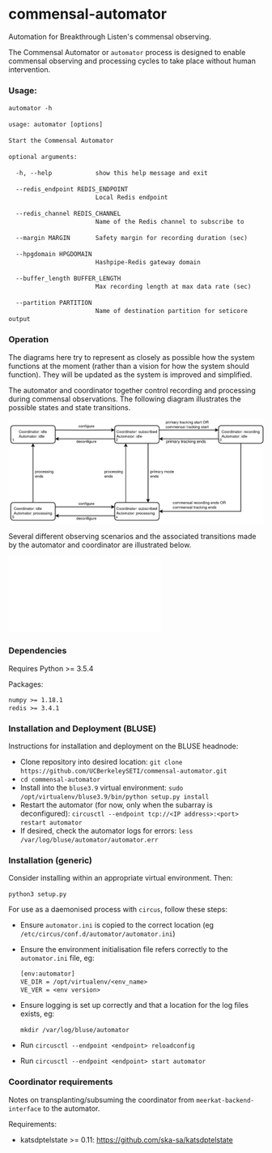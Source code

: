 # commensal-automator

Automation for Breakthrough Listen's commensal observing.

The Commensal Automator or `automator` process is designed to enable 
commensal observing and processing cycles to take place without human 
intervention.

### Usage:

```
automator -h

usage: automator [options]

Start the Commensal Automator

optional arguments:

  -h, --help            show this help message and exit

  --redis_endpoint REDIS_ENDPOINT
                        Local Redis endpoint

  --redis_channel REDIS_CHANNEL
                        Name of the Redis channel to subscribe to

  --margin MARGIN       Safety margin for recording duration (sec)

  --hpgdomain HPGDOMAIN
                        Hashpipe-Redis gateway domain

  --buffer_length BUFFER_LENGTH
                        Max recording length at max data rate (sec)

  --partition PARTITION
                        Name of destination partition for seticore output

```

### Operation

The diagrams here try to represent as closely as possible how the system
 functions at the moment (rather than a vision for how the system should 
 function). They will be updated as the system is improved and simplified. 

The automator and coordinator together control recording and processing during
 commensal observations. The following diagram illustrates the possible states
  and state transitions. 

![diagram](docs/states.png)

Several different observing scenarios and the associated transitions made by
 the automator and coordinator are illustrated below.

![diagram](docs/observing-flow.pdf)

### Dependencies

Requires Python >= 3.5.4

Packages:
```    
numpy >= 1.18.1  
redis >= 3.4.1  
```  

### Installation and Deployment (BLUSE)

Instructions for installation and deployment on the BLUSE headnode:

- Clone repository into desired location: `git clone https://github.com/UCBerkeleySETI/commensal-automator.git`
- `cd commensal-automator`
- Install into the `bluse3.9` virtual environment: `sudo /opt/virtualenv/bluse3.9/bin/python setup.py install` 
- Restart the automator (for now, only when the subarray is deconfigured): `circusctl --endpoint tcp://<IP address>:<port> restart automator`
- If desired, check the automator logs for errors: `less /var/log/bluse/automator/automator.err`

### Installation (generic)

Consider installing within an appropriate virtual environment. 
Then:

`python3 setup.py`

For use as a daemonised process with `circus`, follow these steps:

-    Ensure `automator.ini` is copied to the correct location (eg 
     `/etc/circus/conf.d/automator/automator.ini`)

-    Ensure the environment initialisation file refers correctly to the 
     `automator.ini` file, eg:

     ```
     [env:automator]
     VE_DIR = /opt/virtualenv/<env_name>
     VE_VER = <env version>
     ```

-    Ensure logging is set up correctly and that a location for the log files
     exists, eg:  

     `mkdir /var/log/bluse/automator`

-    Run `circusctl --endpoint <endpoint> reloadconfig`

-    Run `circusctl --endpoint <endpoint> start automator`

### Coordinator requirements  

Notes on transplanting/subsuming the coordinator from 
`meerkat-backend-interface` to the automator. 

Requirements:  

- katsdptelstate >= 0.11: https://github.com/ska-sa/katsdptelstate


